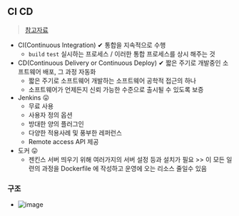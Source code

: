 ## CI CD
> [참고자료](https://techblog.woowahan.com/2579/)
- CI(Continuous Integration) ✔ 통합을 지속적으로 수행
  - `build` `test` 실시하는 프로세스 / 이러한 통합 프로세스를 상시 해주는 것
- CD(Continuous Delivery or Continuous Deploy) ✔ 짧은 주기로 개발중인 소프트웨어 배포, 그 과정 자동화
  - 짧은 주기로 소프트웨어 개발하는 소프트웨어 공학적 접근의 하나
  - 소프트웨어가 언제든지 신뢰 가능한 수준으로 출시될 수 있도록 보증
- Jenkins 😛
  - 무료 사용
  - 사용자 정의 옵션
  - 방대한 양의 플러그인
  - 다양한 적용사례 및 풍부한 레퍼런스
  - Remote access API 제공
- 도커 😛
  - 젠킨스 서버 띄우기 위해 여러가지의 서버 설정 등과 설치가 필요 >> 이 모든 일련의 과정을 Dockerfile 에 작성하고 운영에 오는 리소스 줄일수 있음
### 구조
- ![image](https://user-images.githubusercontent.com/61215550/204166879-9d39e44d-2b4d-47a2-83da-22c9412d3c5b.png)
